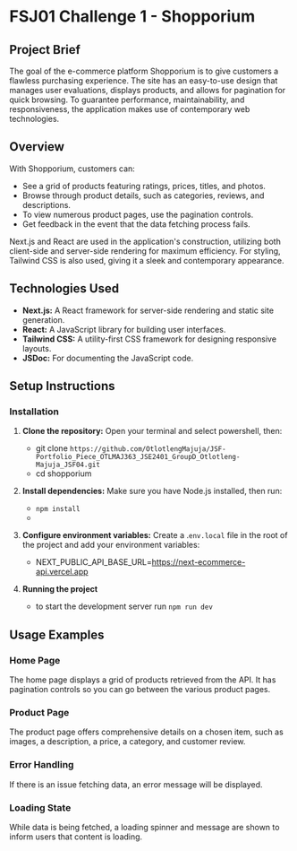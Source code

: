 # FSJ01 Challenge 1 - Shopporium

## Project Brief

The goal of the e-commerce platform Shopporium is to give customers a flawless purchasing experience. The site has an easy-to-use design that manages user evaluations, displays products, and allows for pagination for quick browsing. To guarantee performance, maintainability, and responsiveness, the application makes use of contemporary web technologies.

## Overview

With Shopporium, customers can:

- See a grid of products featuring ratings, prices, titles, and photos.
- Browse through product details, such as categories, reviews, and descriptions.
- To view numerous product pages, use the pagination controls.
- Get feedback in the event that the data fetching process fails.

Next.js and React are used in the application's construction, utilizing both client-side and server-side rendering for maximum efficiency. For styling, Tailwind CSS is also used, giving it a sleek and contemporary appearance.

## Technologies Used

- **Next.js:** A React framework for server-side rendering and static site generation.
- **React:** A JavaScript library for building user interfaces.
- **Tailwind CSS:** A utility-first CSS framework for designing responsive layouts.
- **JSDoc:** For documenting the JavaScript code.

## Setup Instructions

### Installation

1. **Clone the repository:** Open your terminal and select powershell, then:

   - git clone `https://github.com/OtlotlengMajuja/JSF-Portfolio_Piece_OTLMAJ363_JSE2401_GroupD_Otlotleng-Majuja_JSF04.git`
   - cd shopporium

2. **Install dependencies:** Make sure you have Node.js installed, then run:
   - `npm install`
   -
3. **Configure environment variables:** Create a .`env.local` file in the root of the project and add your environment variables:

   - NEXT_PUBLIC_API_BASE_URL=https://next-ecommerce-api.vercel.app

4. **Running the project**
   - to start the development server run `npm run dev`

## Usage Examples

### Home Page

The home page displays a grid of products retrieved from the API. It has pagination controls so you can go between the various product pages.

### Product Page

The product page offers comprehensive details on a chosen item, such as images, a description, a price, a category, and customer review.

### Error Handling

If there is an issue fetching data, an error message will be displayed.

### Loading State

While data is being fetched, a loading spinner and message are shown to inform users that content is loading.
